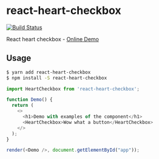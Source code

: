 # react-heart-checkbox

[![Build Status](https://travis-ci.org/sabertazimi/react-heart-checkbox.svg?branch=master)](https://travis-ci.org/sabertazimi/react-heart-checkbox)

React heart checkbox - [Online Demo](https://sabertazimi.github.io/react-heart-checkbox)

## Usage

```bash
$ yarn add react-heart-checkbox
$ npm install -S react-heart-checkbox
```

```js
import HeartCheckbox from 'react-heart-checkbox';

function Demo() {
  return (
    <>
      <h1>Demo with examples of the component</h1>
      <HeartCheckbox>Wow what a button</HeartCheckbox>
    </>
  );
}

render(<Demo />, document.getElementById("app"));
```
